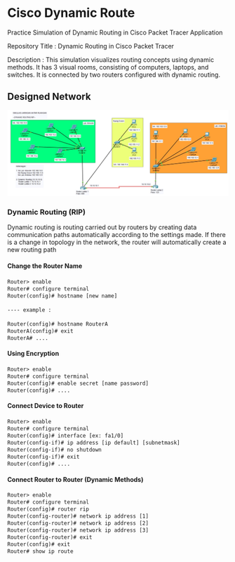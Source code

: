 # Cisco Dynamic Route
Practice Simulation of Dynamic Routing in Cisco Packet Tracer Application

Repository Title : Dynamic Routing in Cisco Packet Tracer

Description : This simulation visualizes routing concepts using dynamic methods. It has 3 visual rooms, consisting of computers, laptops, and switches. It is connected by two routers configured with dynamic routing.

## Designed Network
![Design Cisco](https://github.com/Alizaaaja4/Cisco_Dynamic_Route/blob/main/Dokumentasi.jpeg)

### Dynamic Routing (RIP)
Dynamic routing is routing carried out by routers by creating data communication paths automatically according to the settings made. If there is a change in topology in the network, the router will automatically create a new routing path

#### Change the Router Name
    Router> enable
    Router# configure terminal
    Router(config)# hostname [new name]
    
    ---- example :
    
    Router(config)# hostname RouterA
    RouterA(config)# exit
    RouterA# ....

#### Using Encryption
    Router> enable
    Router# configure terminal
    Router(config)# enable secret [name password]
    Router(config)# ....

#### Connect Device to Router
    Router> enable
    Router# configure terminal
    Router(config)# interface [ex: fa1/0]
    Router(config-if)# ip address [ip default] [subnetmask]
    Router(config-if)# no shutdown
    Router(config-if)# exit
    Router(config)# ....

#### Connect Router to Router (Dynamic Methods)
    Router> enable
    Router# configure terminal
    Router(config)# router rip
    Router(config-router)# network ip address [1]
    Router(config-router)# network ip address [2]
    Router(config-router)# network ip address [3]
    Router(config-router)# exit
    Router(config)# exit
    Router# show ip route
